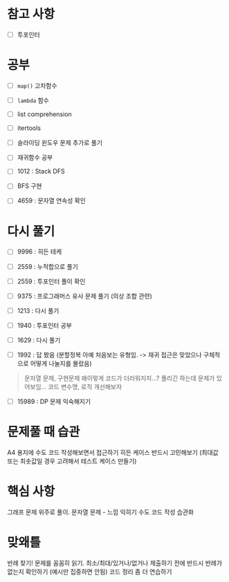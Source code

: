 # 참고 사항
- [ ] 투포인터

# 공부
- [ ] `map()` 고차함수
- [ ] `lambda` 함수
- [ ] list comprehension
- [ ] itertools
- [ ] 슬라이딩 윈도우 문제 추가로 풀기
- [ ] 재귀함수 공부
- [ ] 1012 : Stack DFS 
- [ ] BFS 구현

- [ ] 4659 : 문자열 연속성 확인

# 다시 풀기
- [ ] 9996 : 히든 테케
- [ ] 2559 : 누적합으로 풀기
- [ ] 2559 : 투포인터 풀이 확인
- [ ] 9375 : 프로그래머스 유사 문제 풀기 (의상 조합 관련)
- [ ] 1213 : 다시 풀기
- [ ] 1940 : 투포인터 공부
- [ ] 1629 : 다시 풀기

- [ ] 1992 : 답 봤음 (분할정복 아예 처음보는 유형임. -> 재귀 접근은 맞았으나 구체적으로 어떻게 나눌지를 몰랐음)

> 문자열 문제, 구현문제 왜이렇게 코드가 더러워지지...?
> 풀리긴 하는데 문제가 있어보임... 코드 변수명, 로직 개선해보자

- [ ] 15989 : DP 문제 익숙해지기



# 문제풀 때 습관
A4 용지에 수도 코드 작성해보면서 접근하기
히든 케이스 반드시 고민해보기 (최대값 또는 최솟값일 경우 고려해서 테스트 케이스 만들기)


# 핵심 사항
그래프 문제 위주로 풀이. 문자열 문제 - 느낌 익히기
수도 코드 작성 습관화

# 맞왜틀
반례 찾기! 문제를 꼼꼼히 읽기.
최소/최대/있거나/없거나
제출하기 전에 반드시 반례가 없는지 확인하기 (예시만 집중하면 안됨)
코드 정리 좀 더 연습하기